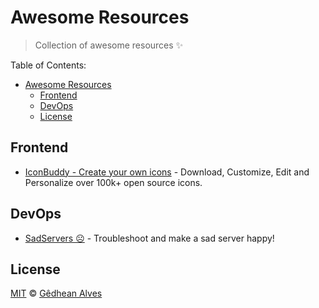 # Awesome Resources

> Collection of awesome resources ✨

Table of Contents:
- [Awesome Resources](#awesome-resources)
  - [Frontend](#frontend)
  - [DevOps](#devops)
  - [License](#license)

## Frontend

- [IconBuddy - Create your own icons](https://iconbuddy.app/) - Download, Customize, Edit and Personalize over 100k+ open source icons.

## DevOps

- [SadServers ☹️](https://sadservers.com/) - Troubleshoot and make a sad server happy!

## License

[MIT](LICENSE) © [Gêdhean Alves](https://gedhean.dev)